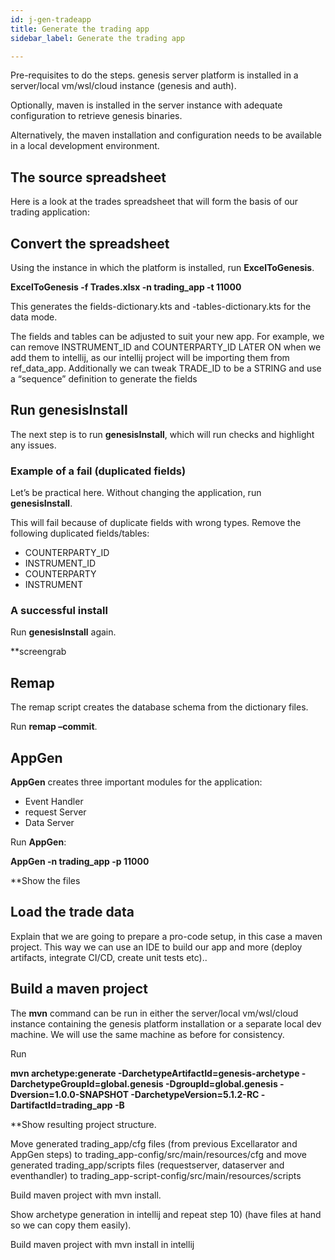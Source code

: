 ```yaml
---
id: j-gen-tradeapp
title: Generate the trading app
sidebar_label: Generate the trading app

---
```

Pre-requisites to do the steps. genesis server platform is installed in a server/local vm/wsl/cloud instance (genesis and auth).

Optionally, maven is installed in the server instance with adequate configuration to retrieve genesis binaries.

Alternatively, the maven installation and configuration needs to be available in a local development environment.

## The source spreadsheet

Here is a look at the trades spreadsheet that will form the basis of our trading application:

## Convert the spreadsheet

Using the instance in which the platform is installed, run **ExcelToGenesis**.

**ExcelToGenesis -f Trades.xlsx -n trading_app -t 11000**

This generates the fields-dictionary.kts and -tables-dictionary.kts for the data mode.

The fields and tables can be adjusted to suit your new app. For example, we can remove INSTRUMENT_ID and COUNTERPARTY_ID LATER ON when we add them to intellij, as our intellij project will be importing them from ref_data_app. Additionally we can tweak TRADE_ID to be a STRING and use a “sequence” definition to generate the fields

## Run genesisInstall

The next step is to run **genesisInstall**, which will run checks and highlight any issues.

### Example of a fail (duplicated fields)

Let’s be practical here. Without changing the application, run **genesisInstall**.

This will fail because of duplicate fields with wrong types. Remove the following duplicated fields/tables:

* COUNTERPARTY_ID
* INSTRUMENT_ID
* COUNTERPARTY
* INSTRUMENT

### A successful install

Run **genesisInstall** again.

\**screengrab

## Remap

The remap script creates the database schema from the dictionary files.

Run **remap –commit**.

## AppGen

**AppGen** creates three important modules for the application:

* Event Handler
* request Server
* Data Server

Run **AppGen**:

**AppGen -n trading_app -p 11000**

\**Show the files

## Load the trade data

Explain that we are going to prepare a pro-code setup, in this case a maven project. This way we can use an IDE to build our app and more (deploy artifacts, integrate CI/CD, create unit tests etc)..

## Build a maven project

The **mvn** command can be run in either the server/local vm/wsl/cloud instance containing the genesis platform installation or a separate local dev machine. We will use the same machine as before for consistency.

Run

**mvn archetype:generate -DarchetypeArtifactId=genesis-archetype -DarchetypeGroupId=global.genesis -DgroupId=global.genesis -Dversion=1.0.0-SNAPSHOT -DarchetypeVersion=5.1.2-RC -DartifactId=trading_app -B**

\**Show resulting project structure.

Move generated trading_app/cfg files (from previous Excellarator and AppGen steps) to trading_app-config/src/main/resources/cfg and move generated trading_app/scripts files (requestserver, dataserver and eventhandler) to trading_app-script-config/src/main/resources/scripts

Build maven project with mvn install.

Show archetype generation in intellij and repeat step 10) (have files at hand so we can copy them easily).

Build maven project with mvn install in intellij